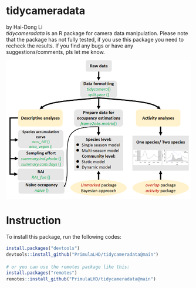 # tidycameradata         
by Hai-Dong Li        
*tidycameradata* is an R package for camera data manipulation. Please note that the package has not fully tested, if you use this package you need to recheck the results. If you find any bugs or have any suggestions/comments, pls let me know.           

![flow chart](https://github.com/PrimulaLHD/BioSta_Course/blob/master/my_file/tidycameradata.png)

# Instruction
To install this package, run the following codes:
``` r 
install.packages("devtools")
devtools::install_github("PrimulaLHD/tidycameradata@main")

# or you can use the remotes package like this:
install.packages("remotes")
remotes::install_github("PrimulaLHD/tidycameradata@main")

``` 


